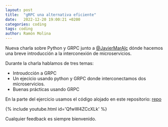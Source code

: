 ```yaml
---
layout: post
title:  "gRPC una alternativa eficiente"
date:   2022-12-20 19:00:21 +0200
categories: coding
tags: coding
author: Ramón Molina
---
```

Nueva charla sobre Python y GRPC junto a [@JavierMarAlc](https://twitter.com/JavierMarAlc) dónde hacemos una breve introducción a la interconexión de microservicios. 

Durante la charla hablamos de tres temas:
- Introudcción a GRPC
- Un ejecicio usando python y GRPC donde interconectamos dos microservicios.
- Buenas prácticas usando GRPC

En la parte del ejercicio usamos el código alojado en este repositorio:
[repo](https://github.com/armolina/mtgadmin)

<!--more-->
{% include youtube.html id='QfwW4ZCcXLk' %}

Cualquier feedback es siempre bienvenido.

